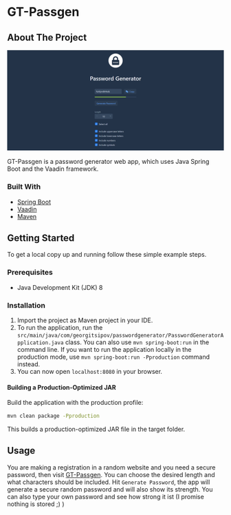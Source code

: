 # GT-Passgen

## About The Project

[![GT-Passgen Screen Shot][project-screenshot]](https://gt-passgen.herokuapp.com/)

GT-Passgen is a password generator web app, which uses Java Spring Boot and the Vaadin framework.

### Built With

* [Spring Boot](https://spring.io/projects/spring-boot)
* [Vaadin](https://vaadin.com/)
* [Maven](https://maven.apache.org/)

## Getting Started

To get a local copy up and running follow these simple example steps.

### Prerequisites

* Java Development Kit (JDK) 8

### Installation

1. Import the project as Maven project in your IDE.
2. To run the application, run the `src/main/java/com/georgitsipov/passwordgenerator/PasswordGeneratorApplication.java` class. You can also use `mvn spring-boot:run` in the command line. If you want to run the application locally in the production mode, use `mvn spring-boot:run -Pproduction` command instead.
3. You can now open `localhost:8080` in your browser.

#### Building a Production-Optimized JAR

Build the application with the production profile:
```sh
mvn clean package -Pproduction
```
This builds a production-optimized JAR file in the target folder.

## Usage

You are making a registration in a random website and you need a secure password, then visit [GT-Passgen](https://gt-passgen.herokuapp.com). You can choose the desired length and what characters should be included. Hit `Generate Password`, the app will generate a secure random password and will also show its strength. You can also type your own password and see how strong it ist (I promise nothing is stored ;) )


<!-- MARKDOWN LINKS & IMAGES -->
[project-screenshot]: ./screenshot.png
